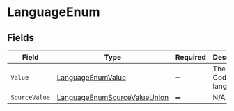 # LanguageEnum


## Fields

| Field                                                                                   | Type                                                                                    | Required                                                                                | Description                                                                             | Example                                                                                 |
| --------------------------------------------------------------------------------------- | --------------------------------------------------------------------------------------- | --------------------------------------------------------------------------------------- | --------------------------------------------------------------------------------------- | --------------------------------------------------------------------------------------- |
| `Value`                                                                                 | [LanguageEnumValue](../../Models/Components/LanguageEnumValue.md)                       | :heavy_minus_sign:                                                                      | The Locale Code of the language                                                         | en_GB                                                                                   |
| `SourceValue`                                                                           | [LanguageEnumSourceValueUnion](../../Models/Components/LanguageEnumSourceValueUnion.md) | :heavy_minus_sign:                                                                      | N/A                                                                                     |                                                                                         |